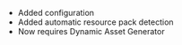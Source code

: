 - Added configuration
- Added automatic resource pack detection
- Now requires Dynamic Asset Generator